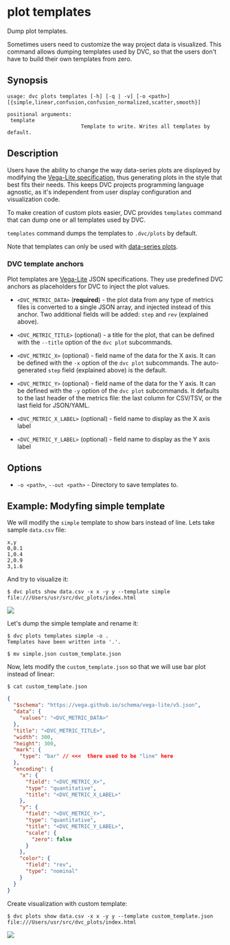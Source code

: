 # plot templates

Dump plot templates.

Sometimes users need to customize the way project data is visualized. This
command allows dumping templates used by DVC, so that the users don't have to
build their own templates from zero.

## Synopsis

```usage
usage: dvc plots templates [-h] [-q | -v] [-o <path>] [{simple,linear,confusion,confusion_normalized,scatter,smooth}]

positional arguments:
 template
                        Template to write. Writes all templates by default.
```

## Description

Users have the ability to change the way data-series plots are displayed by
modifying the [Vega-Lite specification](https://vega.github.io/vega-lite/), thus
generating plots in the style that best fits their needs. This keeps <abbr>DVC
projects</abbr> programming language agnostic, as it's independent from user
display configuration and visualization code.

To make creation of custom plots easier, DVC provides `templates` command that
can dump one or all templates used by DVC.

`templates` command dumps the templates to `.dvc/plots` by default.

Note that templates can only be used with
[data-series plots](/doc/command-reference/plots#description).

### DVC template anchors

Plot templates are [Vega-Lite](https://vega.github.io/vega-lite/) JSON
specifications. They use predefined DVC anchors as placeholders for DVC to
inject the plot values.

- `<DVC_METRIC_DATA>` (**required**) - the plot data from any type of metrics
  files is converted to a single JSON array, and injected instead of this
  anchor. Two additional fields will be added: `step` and `rev` (explained
  above).

- `<DVC_METRIC_TITLE>` (optional) - a title for the plot, that can be defined
  with the `--title` option of the `dvc plot` subcommands.

- `<DVC_METRIC_X>` (optional) - field name of the data for the X axis. It can be
  defined with the `-x` option of the `dvc plot` subcommands. The auto-generated
  `step` field (explained above) is the default.

- `<DVC_METRIC_Y>` (optional) - field name of the data for the Y axis. It can be
  defined with the `-y` option of the `dvc plot` subcommands. It defaults to the
  last header of the metrics file: the last column for CSV/TSV, or the last
  field for JSON/YAML.

- `<DVC_METRIC_X_LABEL>` (optional) - field name to display as the X axis label

- `<DVC_METRIC_Y_LABEL>` (optional) - field name to display as the Y axis label

## Options

- `-o <path>`, `--out <path>` - Directory to save templates to.

## Example: Modyfing simple template

We will modify the `simple` template to show bars instead of line. Lets take
sample `data.csv` file:

```
x,y
0,0.1
1,0.4
2,0.9
3,1.6
```

And try to visualize it:

```dvc
$ dvc plots show data.csv -x x -y y --template simple
file:///Users/usr/src/dvc_plots/index.html
```

![](/img/plots_templates_show_unmodified.svg)

Let's dump the simple template and rename it:

```dvc
$ dvc plots templates simple -o .
Templates have been written into '.'.

$ mv simple.json custom_template.json
```

Now, lets modify the `custom_template.json` so that we will use bar plot instead
of linear:

```cli
$ cat custom_template.json
```

```json
{
  "$schema": "https://vega.github.io/schema/vega-lite/v5.json",
  "data": {
    "values": "<DVC_METRIC_DATA>"
  },
  "title": "<DVC_METRIC_TITLE>",
  "width": 300,
  "height": 300,
  "mark": {
    "type": "bar" // <<<  there used to be "line" here
  },
  "encoding": {
    "x": {
      "field": "<DVC_METRIC_X>",
      "type": "quantitative",
      "title": "<DVC_METRIC_X_LABEL>"
    },
    "y": {
      "field": "<DVC_METRIC_Y>",
      "type": "quantitative",
      "title": "<DVC_METRIC_Y_LABEL>",
      "scale": {
        "zero": false
      }
    },
    "color": {
      "field": "rev",
      "type": "nominal"
    }
  }
}
```

Create visualization with custom template:

```dvc
$ dvc plots show data.csv -x x -y y --template custom_template.json
file:///Users/usr/src/dvc_plots/index.html
```

![](/img/plots_templates_show_modified.svg)
